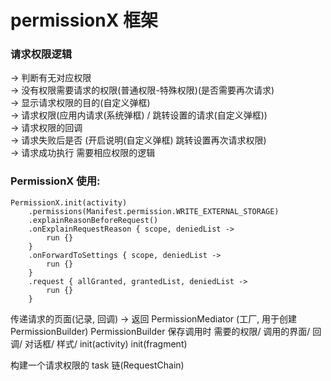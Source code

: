 # permissionX 框架

### 请求权限逻辑 ###
-> 判断有无对应权限 </br>
-> 没有权限需要请求的权限(普通权限-特殊权限)(是否需要再次请求) </br>
-> 显示请求权限的目的(自定义弹框) </br>
-> 请求权限(应用内请求(系统弹框) / 跳转设置的请求(自定义弹框)) </br>
-> 请求权限的回调 </br>
-> 请求失败后是否 (开启说明(自定义弹框) 跳转设置再次请求权限) </br>
-> 请求成功执行 需要相应权限的逻辑 </br>


### PermissionX 使用: ###

    PermissionX.init(activity)
        .permissions(Manifest.permission.WRITE_EXTERNAL_STORAGE)
        .explainReasonBeforeRequest()
        .onExplainRequestReason { scope, deniedList ->
            run {}
        }
        .onForwardToSettings { scope, deniedList ->
            run {}
        }
        .request { allGranted, grantedList, deniedList ->
            run {}
        }


传递请求的页面(记录, 回调) -> 返回 PermissionMediator (工厂, 用于创建 PermissionBuilder)
PermissionBuilder 保存调用时 需要的权限/ 调用的界面/ 回调/ 对话框/ 样式/ 
init(activity)
init(fragment)



构建一个请求权限的 task 链(RequestChain) 